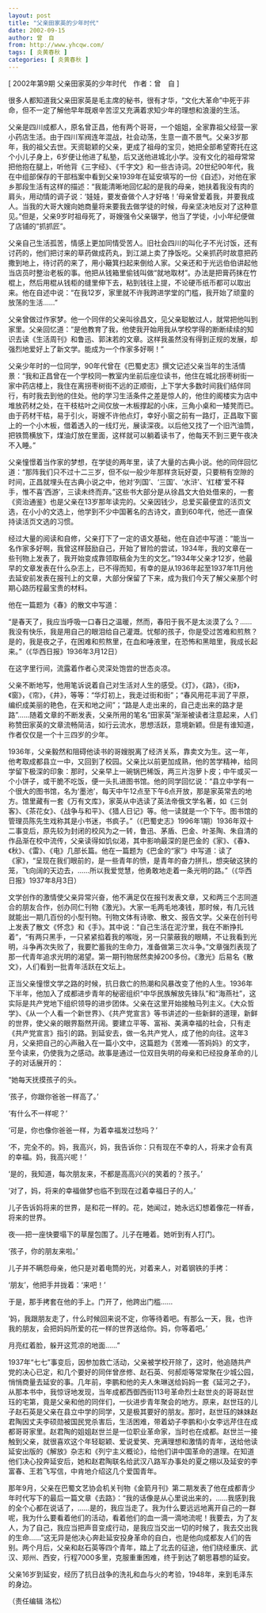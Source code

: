 ```yaml
---
layout: post
title: "父亲田家英的少年时代"
date: 2002-09-15
author: 曾　自
from: http://www.yhcqw.com/
tags: [ 炎黄春秋 ]
categories: [ 炎黄春秋 ]
---
```



[ 2002年第9期 父亲田家英的少年时代　作者：曾　自 ]

很多人都知道我父亲田家英是毛主席的秘书，很有才华，“文化大革命”中死于非命，但不一定了解他早年既艰辛苦涩又充满着求知少年的理想和浪漫的生活。


父亲是四川成都人，原名曾正昌，他有两个哥哥，一个姐姐，全家靠祖父经营一家小药店生活。由于四川军阀连年混战，社会动荡，生意一直不景气。父亲3岁那年，我的祖父去世。天资聪颖的父亲，更成了祖母的宝贝，她把全部希望寄托在这个小儿子身上，6岁便让他进了私塾，后又送他进城北小学。没有文化的祖母常常把他抱在腿上，听他背《三字经》、《千字文》和一些古诗词。20世纪90年代，我在中组部保存的干部档案中看到父亲1939年在延安填写的一份《自述》，对他在家乡那段生活有这样的描述：“我能清晰地回忆起的是我的母亲，她扶着我没有肉的肩头，用动情的调子说：‘娃娃，要发奋做个人才好咯！’母亲曾爱着我，并要我成人。当我的大哥大嫂向她商量将来要我去做学徒的时候，母亲坚决地反对了这种意见。”但是，父亲9岁时祖母死了，哥嫂强令父亲辍学，他当了学徒，小小年纪便做了店铺的“抓抓匠”。


父亲自己生活孤苦，情感上更加同情受苦人。旧社会四川的叫化子不光讨饭，还有讨药的，他们把讨来的草药做成药丸，到江湖上卖了挣饭吃。父亲抓药时故意把药撒到地上，待讨药的来了，用小簸箕扫起来倒给人家。父亲还和于光远伯伯讲起他当店员时整治老板的事。他把从钱箱里偷钱叫做“就地取材”。办法是把膏药抹在竹棍上，然后用棍从钱柜的缝里伸下去，粘到钱往上提，不论硬币纸币都可以取出来。他在自述中说：“在我12岁，家里就不许我跨进学堂的门槛，我开始了顽童的放荡的生活……”


父亲曾做过作家梦。他一个同伴的父亲叫徐昌文，见父亲聪敏过人，就常把他叫到家里。父亲回忆道：“是他教育了我，他使我开始用我从学校学得的断断续续的知识去读《生活周刊》和鲁迅、郭沫若的文章。这样我虽然没有得到正规的发展，却强烈地爱好上了新文学。能成为一个作家多好啊！”


父亲少年时的一位同学，90年代曾在《巴蜀史志》撰文记述父亲当年的生活情景：“我和正昌曾在一个学校同一教室内坐前后座位读书，他住在城北拐枣树街一家中药店楼上，我住在离拐枣树街不远的正顺街，上下学大多数时间我们结伴同行，有时我去到他的住处。他的学习生活条件之差是惊人的，他住的阁楼实为店中堆放药材之处，在干枝枯叶之间仅放一木板撑起的小床，三角小桌和一矮凳而已。由于药材干枯，易于引火，哥嫂不许他点灯，幸好小窗之前有一路灯，正昌取下窗上的一个小木板，借着透入的一线灯光，展读深夜。以后他又找了一个旧汽油筒，把铁筒横放下，煤油灯放在里面，这样就可以躺着读书了，他每天不到三更午夜决不入睡。”


父亲憧憬着当作家的梦想，在学徒的两年里，读了大量的古典小说。他的同伴回忆道：“那阵我们只不过十二三岁，但不似一般少年那样贪玩好耍，只要稍有空隙的时间，正昌就埋头在古典小说之中，他对‘列国’、‘三国’、‘水浒’、‘红楼’爱不释手，惟不喜‘西游’，三读未终而弃。”这些书大部分是从徐昌文大伯处借来的，一套《资治通鉴》也是父亲在13岁那年读完的。父亲因钱少，总爱买最便宜的活页文选，在小小的文选上，他学到不少中国著名的古诗文，直到60年代，他还一直保持读活页文选的习惯。


经过大量的阅读和自修，父亲打下了一定的语文基础，他在自述中写道：“能当一名作家多好啊，我曾这样鼓励自己，开始了冒险的尝试，1934年，我的文章在一些刊物上发表了，我开始变成靠领取稿金为生的文乞。”1934年父亲才12岁，他最早的文章发表在什么杂志上，已不得而知，有幸的是从1936年起至1937年11月他去延安前发表在报刊上的文章，大部分保留了下来，成为我们今天了解父亲那个时期心路历程最宝贵的材料。

他在一篇题为《春》的散文中写道：


“是春天了，我应当呼吸一口春日之温暖，然而，春阳于我不是太淡漠了么？……我没有快乐，我是用自己的眼泪给自己灌溉。忧郁的孩子，你是受过苦难和煎熬？是的，我是夜之子，在困难和煎熬里，在血和唾液里，在恐怖和黑暗里，我成长起来。”（《华西日报》1936年3月12日）

在这字里行间，流露着作者心灵深处饱尝的世态炎凉。


父亲不断地写，他用笔诉说着自己对生活对人生的感受。《灯》，《路》，《街》，《窗》，《帘》，《井》，等等：“华灯初上，我走过街和街”；“春风用花丰润了平原，编织成美丽的艳色，在天和地之间”；“路是人走出来的，自己走出来的路才是路”……随着文章的不断发表，父亲所用的笔名“田家英”渐渐被读者注意起来，人们称赞田家英的文章流畅简洁，如行云流水，思想活跃，意境新颖。但是有谁知道，作者仅仅是一个十三四岁的少年。


1936年，父亲毅然和阻碍他读书的哥嫂脱离了经济关系，靠卖文为生。这一年，他考取成都县立一中，又回到了校园。父亲比以前更加成熟，他的苦学精神，给同学留下极深的印象：那时，父亲早上一碗锅巴稀饭，两三片泡萝卜皮；中午或买一个小饼子，或干脆不吃饭，便一头扎进图书馆。他的同学回忆说：“县立中学有一个很大的图书馆，名为‘墨池’，每天中午12点至下午6点开放，那是家英常去的地方。馆里藏有一套《万有文库》，家英从中选读了英法帝俄文学名著，如《三剑客》、《茶花女》、《战争与和平》、《猎人日记》等。他一读就是一个下午。图书馆的管理员陈先生戏称其是小书迷，书疯子。”（《巴蜀史志》1996年1期）1936年双十二事变后，原先较为封闭的校风为之一转，鲁迅、茅盾、巴金、叶圣陶、朱自清的作品渐在校中流传，父亲读得如饥似渴，其中影响最深的是巴金的《家》、《春》、《秋》、《雷》、《电》几部长篇。他在一篇题为《巴金的“家”》中写道：读了《家》，“呈现在我们眼前的，是一些青年的愤，是青年的奋力拼扎，想突破这狭的笼，飞向阔的天边去，……所以我爱觉慧，他勇敢地走着一条光明的路。”（《华西日报》1937年8月3日）


文学创作的激情使父亲异常兴奋，他不满足仅在报刊发表文章，又和两三个志同道合的朋友合作，创办同仁刊物《激光》。大家一毛两毛地凑钱，那时候，有几元钱就能出一期几百份的小型刊物。刊物文体有诗歌、散文、报告文学。父亲在创刊号上发表了散文《怀念》和《手》。其中说：“自己生活在泥泞里，我在不断挣扎着”，“有两只黑手，一只紧紧掐着我的喉咙，另一只蒙蔽我的眼睛，不让我看到光明，斗争再次失败了，我要贮蓄我的生命力，准备做第三次斗争。”文章强烈表现了那一代青年追求光明的渴望。第一期刊物居然卖掉200多份。《激光》后易名《散文》，人们看到一批青年活跃在文坛上。


正当父亲憧憬文学之路的时候，抗日救亡的热潮和风暴改变了他的人生。1936年下半年，他加入了成都进步青年的秘密组织“中华民族解放先锋队”和“海燕社”，这实际是共产党地下组织领导的进步团体。父亲在这里开始接触马列主义。《大众哲学》、《从一个人看一个新世界》、《共产党宣言》等书讲述的一些新鲜的道理，新鲜的世界，使父亲的眼界豁然开阔。要建立平等、富裕、美满幸福的社会，只有走《共产党宣言》指引的路。到延安去，做一名共产党人，成了他的向往。这年3月，父亲把自己的心声融入在一篇小文中，这篇题为《苦难──答妈妈》的文字，至今读来，仍使我为之感动。故事是通过一位双目失明的母亲和已经投身革命的儿子的对话展开的：

“她每天抚摸孩子的头。

‘孩子，你跟你爸爸一样高了。’

‘有什么不一样呢？’

‘可是，你也像你爸爸一样，为着幸福发过愁吗？’

‘不，完全不的。妈，我高兴，妈，我告诉你：只有现在不幸的人，将来才会有真的幸福。妈，我高兴呢！’

‘是的，我知道，每次朋友来，不都是高高兴兴的笑着的？孩子。’

‘对了，妈，将来的幸福做梦也临不到现在过着幸福日子的人。’

儿子告诉妈将来的世界，是和花一样的。花，她闻过，她永远幻想着像花一样香，将来的世界。

夜──把一座快要塌下的草屋包围了。儿子在睡着。她听到有人打门。

‘孩子，你的朋友来啦。’

儿子并不瞒怨母亲，他只是对着电筒的光，对着来人，对着钢铁的手拷：

‘朋友’，他把手并拢着：‘来吧！’

于是，那手拷套在他的手上。门开了，他跨出门槛……

‘妈，我跟朋友走了，什么时候回来说不定，你等待着吧。有那么一天，我，也许我的朋友，会把妈妈所爱的花一样的世界送给你。妈，你等着吧。’

月亮红着脸，躲开这荒凉的地面……”


1937年“七七”事变后，因参加救亡活动，父亲被学校开除了，这时，他追随共产党的决心已定，和几个要好的同伴曾彦修、赵石英、何郝炬等常常聚在少城公园，悄悄商量去延安的事。几年前，李鹏和他的夫人朱琳送给妈妈一套《延河之子》，从那本书中，我惊讶地发现，当年成都西御西街113号革命烈士赵世炎的哥哥赵世珏的宅第，竟是父亲和他的同伴们，一伙进步青年聚会的地方。原来，赵世珏的儿子赵石英是父亲在县立中学的同学，又是极其要好的朋友。那时，赵世珏的妹妹赵君陶因丈夫李硕勋被国民党杀害后，生活困难，带着幼子李鹏和小女李远芹住在成都哥哥家里。赵君陶的姐姐赵世兰是一位职业革命家，当时也在成都。赵世兰一接触到父亲，就很喜欢这个年轻聪颖、爱说爱笑、充满理想和激情的青年，送给他读延安出版的《解放》杂志和《列宁主义概论》，给他们讲中国革命的道理。在知道他们决心投奔延安后，她和赵君陶联名给武汉八路军办事处的夏之栩以及延安的李富春、王若飞写信，中肯地介绍这几个爱国青年。


那年9月，父亲在巴蜀文艺协会机关刊物《金箭月刊》第二期发表了他在成都青少年时代写下的最后一篇文章《去路》：“我的话像是从心里说出来的，……我感到我的全个心都在说话了，……是的，我应当走了。我为什么要远远地离开自己的一群呢，我为什么要看着他们的活动，看着他们的血一滴一滴地流呢！我要去，为了友人，为了自己，我应当把声音变成行动，是我应当交出一切的时候了，我去交出我的生命……”这无异是他决心奔赴延安投身革命的自白，也是他向成都友人们的告别。两个月后，父亲和赵石英等四个青年，踏上了北去的征途，他们绕经重庆、武汉、郑州、西安，行程7000多里，克服重重困难，终于到达了朝思暮想的延安。

父亲16岁到延安，经历了抗日战争的洗礼和血与火的考验，1948年，来到毛泽东的身边。

（责任编辑 洛松）


